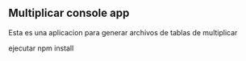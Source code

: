 ## Multiplicar console app

Esta es una aplicacion para generar archivos de tablas de multiplicar

ejecutar npm install